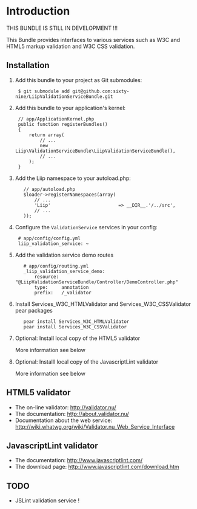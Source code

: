 Introduction
============

THIS BUNDLE IS STILL IN DEVELOPMENT !!!

This Bundle provides interfaces to various services such as W3C and HTML5 markup validation and
W3C CSS validation.

Installation
------------

  1. Add this bundle to your project as Git submodules:

          $ git submodule add git@github.com:sixty-nine/LiipValidationServiceBundle.git

  2. Add this bundle to your application's kernel:

          // app/ApplicationKernel.php
          public function registerBundles()
          {
              return array(
                  // ...
                  new Liip\ValidationServiceBundle\LiipValidationServiceBundle(),
                  // ...
              );
          }

  3. Add the Liip namespace to your autoload.php:

            // app/autoload.php
            $loader->registerNamespaces(array(
                // ...
                'Liip'                         => __DIR__.'/../src',
                // ...
            ));

  4. Configure the `ValidationService` services in your config:

          # app/config/config.yml
          liip_validation_service: ~

  5. Add the validation service demo routes

            # app/config/routing.yml
            _liip_validation_service_demo:
                resource: "@LiipValidationServiceBundle/Controller/DemoController.php"
                type:     annotation
                prefix:   /_validator

  6. Install Services_W3C_HTMLValidator and Services_W3C_CSSValidator pear packages

            pear install Services_W3C_HTMLValidator
            pear install Services_W3C_CSSValidator

  7. Optional: Install local copy of the HTML5 validator

        More information see below

  8. Optional: Installl local copy of the JavascriptLint validator

        More information see below


HTML5 validator
---------------

- The on-line validator: http://validator.nu/
- The documentation: http://about.validator.nu/
- Documentation about the web service: http://wiki.whatwg.org/wiki/Validator.nu_Web_Service_Interface

JavascriptLint validator
------------------------

- The documentation: http://www.javascriptlint.com/
- The download page: http://www.javascriptlint.com/download.htm

TODO
----

- JSLint validation service !
